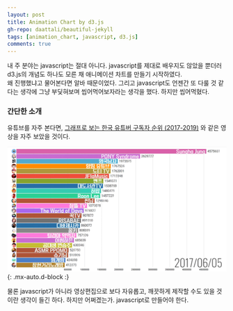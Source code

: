 ```yaml
---
layout: post
title: Animation Chart by d3.js
gh-repo: daattali/beautiful-jekyll
tags: [animation_chart, javascript, d3.js]
comments: true
---
```


내 주 분야는 javascript는 절대 아니다. javascript를 제대로 배우지도 않았을 뿐더러 
d3.js의 개념도 하나도 모른 채 애니메이션 차트를 만들기 시작하였다.   
왜 진행했냐고 물어본다면 알바 때문이었다. 그리고 javascript도 언젠간 또 다룰 것 같다는 생각에 
그냥 부딫혀보며 씹어먹어보자라는 생각을 했다. 하지만 씹어먹혔다.   

### 간단한 소개   

유튜브를 자주 본다면, [그래프로 보는 한국 유튜버 구독자 순위 (2017-2019)](https://www.youtube.com/watch?v=OEo6KzvSFpI&ab_channel=MDM) 와 같은 영상을 자주 보았을 것이다.    

![Crepe](/assets/img/animation_chart/chart_example_in_youtube.PNG){: .mx-auto.d-block :}

물론 javascript가 아니라 영상편집으로 보다 자유롭고, 깨끗하게 제작할 수도 있을 것이란 생각이 들긴 하다. 하지만 어쩌겠는가. javascript로 만들어야 한다.   
